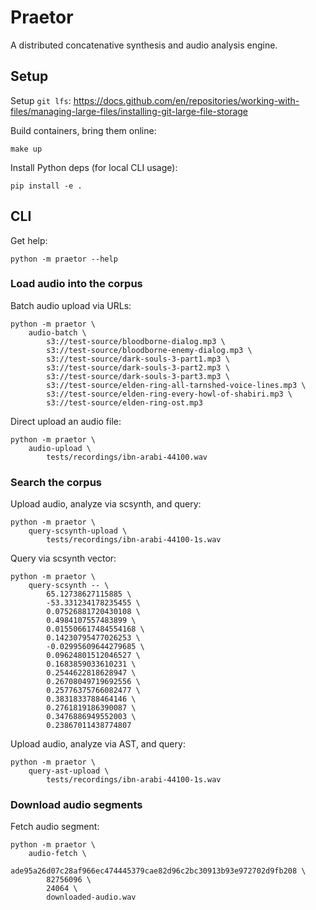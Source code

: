 # Praetor

A distributed concatenative synthesis and audio analysis engine.

## Setup

Setup `git lfs`: https://docs.github.com/en/repositories/working-with-files/managing-large-files/installing-git-large-file-storage

Build containers, bring them online:

```
make up
```

Install Python deps (for local CLI usage):

```
pip install -e .
```

## CLI

Get help:

```
python -m praetor --help
```

### Load audio into the corpus

Batch audio upload via URLs:

```
python -m praetor \
    audio-batch \
        s3://test-source/bloodborne-dialog.mp3 \
        s3://test-source/bloodborne-enemy-dialog.mp3 \
        s3://test-source/dark-souls-3-part1.mp3 \
        s3://test-source/dark-souls-3-part2.mp3 \
        s3://test-source/dark-souls-3-part3.mp3 \
        s3://test-source/elden-ring-all-tarnshed-voice-lines.mp3 \
        s3://test-source/elden-ring-every-howl-of-shabiri.mp3 \
        s3://test-source/elden-ring-ost.mp3
```

Direct upload an audio file:

```
python -m praetor \
    audio-upload \
        tests/recordings/ibn-arabi-44100.wav
```

### Search the corpus

Upload audio, analyze via scsynth, and query:

```
python -m praetor \
    query-scsynth-upload \
        tests/recordings/ibn-arabi-44100-1s.wav
```

Query via scsynth vector:

```
python -m praetor \
    query-scsynth -- \
        65.12738627115885 \
        -53.331234178235455 \
        0.07526881720430108 \
        0.4984107557483899 \
        0.015506617484554168 \
        0.14230795477026253 \
        -0.02995609644279685 \
        0.09624801512046527 \
        0.1683859033610231 \
        0.2544622818628947 \
        0.26708049719692556 \
        0.25776375766082477 \
        0.3831833788464146 \
        0.2761819186390087 \
        0.3476886949552003 \
        0.23867011438774807
```

Upload audio, analyze via AST, and query:

```
python -m praetor \
    query-ast-upload \
        tests/recordings/ibn-arabi-44100-1s.wav
```

### Download audio segments

Fetch audio segment:

```
python -m praetor \
    audio-fetch \
        ade95a26d07c28af966ec474445379cae82d96c2bc30913b93e972702d9fb208 \
        82756096 \
        24064 \
        downloaded-audio.wav
```

